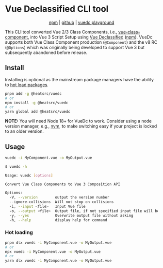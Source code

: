 # Vue Declassified CLI tool

<p align="center">
  <a href="https://www.npmjs.com/package/@heatsrc/vuedc">npm</a><span> | </span>
  <a href="https://github.com/heatsrc/vue-declassified/tree/main/cli">github</a><span> | </span>
  <a href="https://heatsrc.github.io/vue-declassified/">vuedc playground</a>
</p>

This CLI tool converted Vue 2/3 Class Components, i.e., [vue-class-component](https://class-component.vuejs.org/), into Vue 3 Script Setup using [Vue Declassified](https://github.com/heatsrc/vue-declassified) ([npm](https://npmjs.com/@heatsrc/vue-declassified)). VueDc supports both Vue Class Component production (`@Component`) and the v8 RC (`@Options`) which was originally being developed to support Vue 3 but subsequently abandoned before release.

## Install

Installing is optional as the mainstream package managers have the ability to [hot load packages](#hot-loading).

```bash
pnpm add -g @heatsrc/vuedc
# or
npm install -g @heatsrc/vuedc
# or
yarn global add @heatsrc/vuedc
```

**NOTE:** You will need Node 18+ for VueDc to work. Consider using a node version manager, e.g., [nvm](https://github.com/nvm-sh/nvm), to make switching easy if your project is locked to an older version.

## Usage

```bash
vuedc -i MyComponent.vue -o MyOutput.vue
```

```bash
$ vuedc -h

Usage: vuedc [options]

Convert Vue Class Components to Vue 3 Composition API

Options:
  -V, --version        output the version number
  --ignore-collisions  Will not stop on collisions
  -i, --input <file>   Input Vue file
  -o, --output <file>  Output file, if not specified input file will be overwritten
  -y, --yes            Overwrite output file without asking
  -h, --help           display help for command
```

### Hot loading

```bash
pnpm dlx vuedc -i MyComponent.vue -o MyOutput.vue
# or
npx vuedc -i MyComponent.vue -o MyOutput.vue
# or
yarn dlx vuedc -i MyComponent.vue -o MyOutput.vue
```
